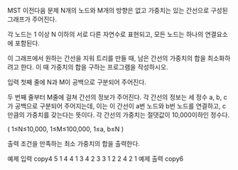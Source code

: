 MST
이전다음
문제
N개의 노드와 M개의 방향은 없고 가중치는 있는 간선으로 구성된 그래프가 주어진다.

각 노드는 1 이상 N 이하의 서로 다른 자연수로 표현되고, 모든 노드는 하나의 연결요소에 포함된다.

이 그래프에서 원하는 간선을 지워 트리를 만들 때, 남은 간선의 가중치의 합을 최소화하려고 한다. 이 때 가중치의 합을 구하는 프로그램을 작성하시오.

입력
첫째 줄에 N과 M이 공백으로 구분되어 주어진다.

두 번째 줄부터 M줄에 걸쳐 간선의 정보가 주어진다. 각 간선의 정보는 세 정수 a, b, c가 공백으로 구분되어 주어지는데, 이는 이 간선이 a번 노드와 b번 노드를 연결하고, c만큼의 가중치를 갖는다는 뜻이다. 각 간선의 가중치는 절댓값이 10,000이하인 정수다.

( 1≤N≤10,000, 1≤M≤100,000, 1≤a, b≤N )

출력
조건을 만족하는 최소 가중치의 합을 출력한다.​

예제 입력
copy4 5
1 4 4
1 3 4
2 3 3
1 2 2
4 2 1
예제 출력
copy6